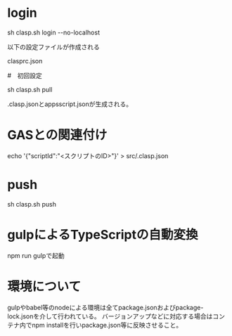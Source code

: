 # login

sh clasp.sh login --no-localhost

以下の設定ファイルが作成される

clasprc.json

#　初回設定

sh clasp.sh pull

.clasp.jsonとappsscript.jsonが生成される。

# GASとの関連付け

echo '{"scriptId":"<スクリプトのID>"}' > src/.clasp.json

# push

sh clasp.sh push

# gulpによるTypeScriptの自動変換

npm run gulpで起動

# 環境について

gulpやbabel等のnodeによる環境は全てpackage.jsonおよびpackage-lock.jsonを介して行われている。
バージョンアップなどに対応する場合はコンテナ内でnpm installを行いpackage.json等に反映させること。